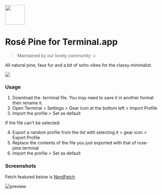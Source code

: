 <img src="https://github.com/rose-pine/rose-pine-theme/blob/master/assets/icon.png" width="64" />

# Rosé Pine for Terminal.app

> Maintained by our lovely community ☺️

All natural pine, faux fur and a bit of soho vibes for the classy minimalist.

[![](https://img.shields.io/badge/Rosé%20Pine%20Theme-191724)](https://github.com/rose-pine/rose-pine-theme)

### Usage

1. Download the .terminal file. You may need to save it in another format then rename it.
2. Open Terminal > Settings > Gear icon at the bottom left > Import Profile
3. Import the profile > Set as default

If the file can't be selected:

4. Export a random profile from the list with selecting it > gear icon > Export Profile
5. Replace the contents of the file you just exported with that of rose-pine.terminal
6. Import the profile > Set as default

### Screenshots

Fetch featured below is [NerdFetch](https://github.com/thatonecalculator/nerdfetch)

![preview](https://i.ibb.co/BNrJbMH/Screen-Shot-2020-11-12-at-12-07-23-AM.png)
